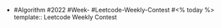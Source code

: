 - #Algorithm #2022 #Week- #Leetcode-Weekly-Contest #<% today %>
  template:: Leetcode Weekly Contest